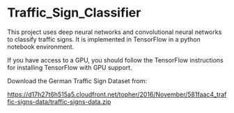 # Traffic_Sign_Classifier
This project uses deep neural networks and convolutional neural networks to classify traffic signs. It is implemented in TensorFlow in a python notebook environment.

If you have access to a GPU, you should follow the TensorFlow instructions for installing TensorFlow with GPU support.

Download the German Traffic Sign Dataset from:

https://d17h27t6h515a5.cloudfront.net/topher/2016/November/581faac4_traffic-signs-data/traffic-signs-data.zip

